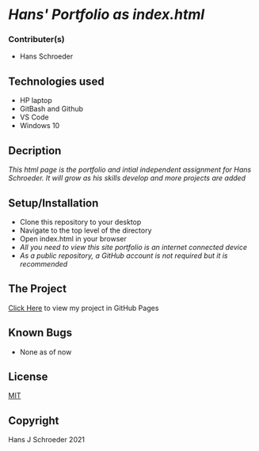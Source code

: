 # _Hans' Portfolio as index.html_ #

### Contributer(s)

* Hans Schroeder

## Technologies used

* HP laptop
* GitBash and Github
* VS Code
* Windows 10

## Decription 
_This html page is the portfolio and intial independent assignment for Hans Schroeder. It will grow as his skills develop and more projects are added_

## Setup/Installation
* Clone this repository to your desktop
* Navigate to the top level of the directory
* Open index.html in your browser
* _All you need to view this site portfolio is an internet connected device_
* _As a public repository, a GitHub account is not required but it is recommended_

## The Project
[Click Here](https://hajschroeder.github.io/Portfolio/) to view my project in GitHub Pages

## Known Bugs 
* None as of now

## License 
[MIT](https://choosealicense.com/licenses/mit/)

## Copyright
Hans J Schroeder 2021